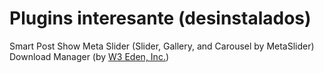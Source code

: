 # Plugins interesante (desinstalados)
Smart Post Show
Meta Slider (Slider, Gallery, and Carousel by MetaSlider)
Download Manager (by [W3 Eden, Inc.](https://www.wpdownloadmanager.com/))
